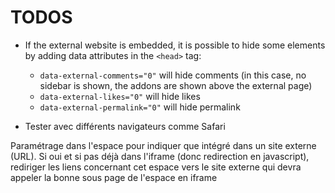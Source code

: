 TODOS 
=====

- If the external website is embedded, it is possible to hide some elements by adding data attributes in the `<head>` tag:
  - `data-external-comments="0"` will hide comments (in this case, no sidebar is shown, the addons are shown above the external page)
  - `data-external-likes="0"` will hide likes
  - `data-external-permalink="0"` will hide permalink

- Tester avec différents navigateurs comme Safari

Paramétrage dans l'espace pour indiquer que intégré dans un site externe (URL).
Si oui et si pas déjà dans l'iframe (donc redirection en javascript), rediriger les liens concernant cet espace vers le site externe qui devra appeler la bonne sous page de l'espace en iframe